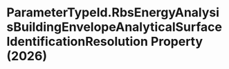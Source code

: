 # ParameterTypeId.RbsEnergyAnalysisBuildingEnvelopeAnalyticalSurfaceIdentificationResolution Property (2026)

﻿